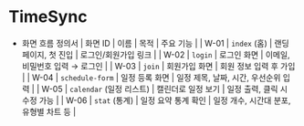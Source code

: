 # TimeSync
- 화면 흐름 정의서
| 화면 ID | 이름                  | 목적           | 주요 기능 |
| W-01  | `index` (홈)         | 랜딩 페이지, 첫 진입 | 로그인/회원가입 링크 |
| W-02  | `login`             | 로그인 화면       | 이메일, 비밀번호 입력 → 로그인 |
| W-03  | `join`              | 회원가입 화면      | 회원 정보 입력 후 가입 |
| W-04  | `schedule-form`     | 일정 등록 화면     | 일정 제목, 날짜, 시간, 우선순위 입력 |
| W-05  | `calendar` (일정 리스트) | 캘린더로 일정 보기   | 일정 출력, 클릭 시 수정 가능 |
| W-06  | `stat` (통계)         | 일정 요약 통계 확인  | 일정 개수, 시간대 분포, 유형별 차트 등 |

